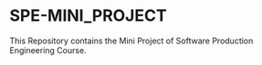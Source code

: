 # SPE-MINI_PROJECT
This Repository contains the Mini Project of Software Production Engineering Course.
